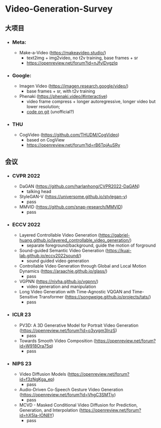 # Video-Generation-Survey

## 大项目

- ### Meta: 
  - Make-a-Video (https://makeavideo.studio/) 
    - text2img + img2video, no t2v training, base frames + sr
    - https://openreview.net/forum?id=nJfylDvgzlq
- ### Google:
  - Imagen Video (https://imagen.research.google/video/) 
    - base frames + sr, with t2v training
  - Phenaki (https://phenaki.video/#interactive) 
    - video frame compress + longer autoregressive, longer video but lower resolution;
    - [code on git](https://github.com/lucidrains/phenaki-pytorch) (unofficial?)
- ### THU
  - CogVideo (https://github.com/THUDM/CogVideo) 
    - based on CogView
    - https://openreview.net/forum?id=rB6TpjAuSRy

## 会议

- ### CVPR 2022
  - DaGAN (https://github.com/harlanhong/CVPR2022-DaGAN)
    - talking head
  - StyleGAN-V (https://universome.github.io/stylegan-v)
    - pass
  - MMVID (https://github.com/snap-research/MMVID)
    - pass
- ### ECCV 2022 
  - Layered Controllable Video Generation (https://gabriel-huang.github.io/layered_controllable_video_generation/)
    - separate foreground/background, guide the motion of forground
  - Sound-guided Semantic Video Generation (https://kuai-lab.github.io/eccv2022sound/)
    - sound guided video generation
  - Controllable Video Generation through Global and Local Motion Dynamics (https://araachie.github.io/glass/)
    - pass
  - VGPNN (https://nivha.github.io/vgpnn/)
    - video generation and manipulation
  - Long Video Generation with Time-Agnostic VQGAN and Time-Sensitive Transformer (https://songweige.github.io/projects/tats/)
    - pass
- ### ICLR 23
  - PV3D: A 3D Generative Model for Portrait Video Generation (https://openreview.net/forum?id=o3yygm3lnzS)
    - pass
  - Towards Smooth Video Composition (https://openreview.net/forum?id=W918Ora75q)
    - pass
- ### NIPS 23
  - Video Diffusion Models (https://openreview.net/forum?id=f3zNgKga_ep)
    - pass
  - Audio-Driven Co-Speech Gesture Video Generation (https://openreview.net/forum?id=VhgC3SMTiy)
    - pass
  - MCVD - Masked Conditional Video Diffusion for Prediction, Generation, and Interpolation (https://openreview.net/forum?id=hX5Ia-ION8Y)
    - pass
